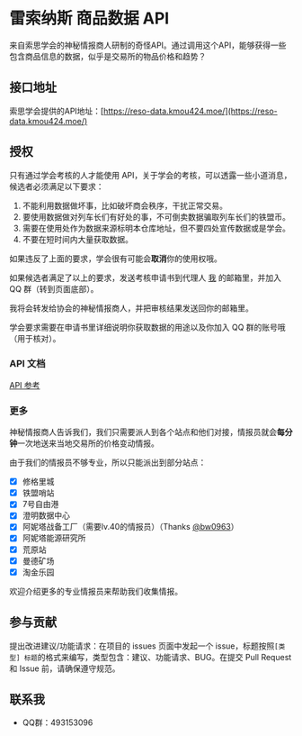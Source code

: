 # 雷索纳斯 商品数据 API

来自索思学会的神秘情报商人研制的奇怪API。通过调用这个API，能够获得一些包含商品信息的数据，似乎是交易所的物品价格和趋势？

## 接口地址

索思学会提供的API地址：[https://reso-data.kmou424.moe/](https://reso-data.kmou424.moe/)

## 授权

只有通过学会考核的人才能使用 API，关于学会的考核，可以透露一些小道消息，候选者必须满足以下要求：

1. 不能利用数据做坏事，比如破坏商会秩序，干扰正常交易。
2. 要使用数据做对列车长们有好处的事，不可倒卖数据骗取列车长们的铁盟币。
3. 需要在使用处作为数据来源标明本仓库地址，但不要四处宣传数据或是学会。
4. 不要在短时间内大量获取数据。

如果违反了上面的要求，学会很有可能会**取消**你的使用权哦。

如果候选者满足了以上的要求，发送考核申请书到代理人 [我](mailto:me@kmou424.moe) 的邮箱里，并加入 QQ 群（转到页面底部）。

我将会转发给协会的神秘情报商人，并把审核结果发送回你的邮箱里。

学会要求需要在申请书里详细说明你获取数据的用途以及你加入 QQ 群的账号哦（用于核对）。

### API 文档

[API 参考](README.API.md)

### 更多

神秘情报商人告诉我们，我们只需要派人到各个站点和他们对接，情报员就会**每分钟**一次地送来当地交易所的价格变动情报。

由于我们的情报员不够专业，所以只能派出到部分站点：

- [x] 修格里城
- [x] 铁盟哨站
- [x] 7号自由港
- [x] 澄明数据中心
- [x] 阿妮塔战备工厂（需要lv.40的情报员）（Thanks [@bw0963](https://github.com/bw0963)）
- [x] 阿妮塔能源研究所
- [x] 荒原站
- [x] 曼德矿场
- [x] 淘金乐园

欢迎介绍更多的专业情报员来帮助我们收集情报。

## 参与贡献

提出改进建议/功能请求：在项目的 issues 页面中发起一个 issue，标题按照`[类型] 标题`的格式来编写，类型包含：建议、功能请求、BUG。在提交 Pull Request 和 Issue 前，请确保遵守规范。

## 联系我

- QQ群：493153096

